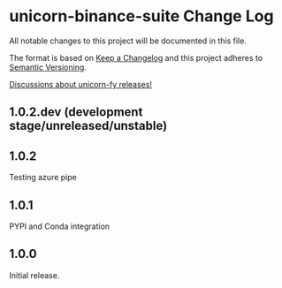 # unicorn-binance-suite Change Log

All notable changes to this project will be documented in this file.

The format is based on [Keep a Changelog](http://keepachangelog.com/) and this project adheres to 
[Semantic Versioning](http://semver.org/).

[Discussions about unicorn-fy releases!](https://github.com/LUCIT-Systems-and-Development/unicorn-binance-suite/discussions/categories/releases)

## 1.0.2.dev (development stage/unreleased/unstable)

## 1.0.2
Testing azure pipe

## 1.0.1
PYPI and Conda integration

## 1.0.0
Initial release.
